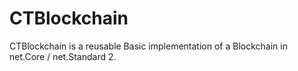 # CTBlockchain

CTBlockchain is a reusable Basic implementation of a Blockchain in net.Core / net.Standard 2.
